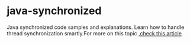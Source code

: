 # java-synchronized
Java synchronized code samples and explanations. Learn how to handle thread synchronization smartly.For more on this topic ,[check this article](https://devsought.com/java-synchronized)
